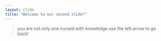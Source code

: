 ```yaml
---
layout: slide
title: "Welcome to our second slide!"
---
```

> you are not only one cursed with knowledge
use the left arrow to go back!
